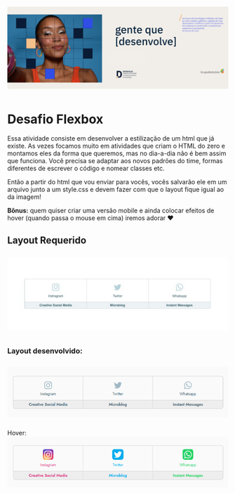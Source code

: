 <div style="width: 100%; padding: 10px 0;">
  <img src="./assets/banner.png" alt="Programa Desenvolve 2023">
</div>

# Desafio Flexbox

Essa atividade consiste em desenvolver a estilização de um html que já existe. 
As vezes focamos muito em atividades que criam o HTML do zero e montamos eles da forma que queremos, mas no dia-a-dia não é bem assim que funciona. Você precisa se adaptar aos novos padrões do time, formas diferentes de escrever o código e nomear classes etc.

Então a partir do html que vou enviar para vocês, vocês salvarão ele em um arquivo junto a um style.css e devem fazer com que o layout fique igual ao da imagem!

**Bônus:** quem quiser criar uma versão mobile e ainda colocar efeitos de hover (quando passa o mouse em cima) iremos adorar ❤️

## Layout Requerido

<div style="padding: 10px 0;">
  <img src="./assets/layout.png" alt="layout requerido">
</div>

### Layout desenvolvido:

<div style="padding: 10px 0;">
  <img src="./assets/my-layout.png" alt="layout que desenvolvi">
</div>

<span>Hover:</span><br>
<img src="./assets/layout-hover.png" alt="layout requerido com hover">
